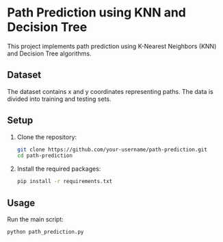 # Path Prediction using KNN and Decision Tree

This project implements path prediction using K-Nearest Neighbors (KNN) and Decision Tree algorithms.

## Dataset

The dataset contains x and y coordinates representing paths. The data is divided into training and testing sets.

## Setup

1. Clone the repository:
    ```bash
    git clone https://github.com/your-username/path-prediction.git
    cd path-prediction
    ```

2. Install the required packages:
    ```bash
    pip install -r requirements.txt
    ```

## Usage

Run the main script:
```bash
python path_prediction.py
